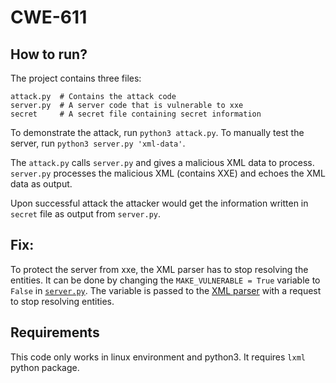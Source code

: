 # CWE-611

## How to run?

The project contains three files:
```
attack.py  # Contains the attack code
server.py  # A server code that is vulnerable to xxe
secret     # A secret file containing secret information
```

To demonstrate the attack, run `python3 attack.py`. To manually test the server, run `python3 server.py 'xml-data'`.

The `attack.py` calls `server.py` and gives a malicious XML data to process. `server.py` processes the malicious XML (contains XXE) and echoes the XML data as output.

Upon successful attack the attacker would get the information written in `secret` file as output from `server.py`.

## Fix:

To protect the server from xxe, the XML parser has to stop resolving the entities. It can be done by changing the `MAKE_VULNERABLE = True` variable to `False` in [`server.py`](https://github.com/QuwsarOhi/xxe-python/blob/04eaceb09127db64974f56d66161e5af9ffe5809/server.py#L11). The variable is passed to the [XML parser](https://github.com/QuwsarOhi/xxe-python/blob/04eaceb09127db64974f56d66161e5af9ffe5809/server.py#L19) with a request to stop resolving entities.


## Requirements

This code only works in linux environment and python3. It requires `lxml` python package.
